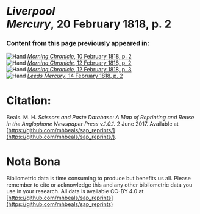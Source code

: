 # *Liverpool Mercury*, 20 February 1818, p. 2  
  
### Content from this page previously appeared in:  
![Hand](http://scissorsandpaste.net/wp-content/uploads/2017/06/smallhandpointer.png) [*Morning Chronicle*, 10 February 1818, p. 2](https://mhbeals.github.io/sap_html/Morning-Chronicle/Morning-Chronicle-10-February-1818-p-2)  
![Hand](http://scissorsandpaste.net/wp-content/uploads/2017/06/smallhandpointer.png) [*Morning Chronicle*, 12 February 1818, p. 2](https://mhbeals.github.io/sap_html/Morning-Chronicle/Morning-Chronicle-12-February-1818-p-2)  
![Hand](http://scissorsandpaste.net/wp-content/uploads/2017/06/smallhandpointer.png) [*Morning Chronicle*, 12 February 1818, p. 3](https://mhbeals.github.io/sap_html/Morning-Chronicle/Morning-Chronicle-12-February-1818-p-3)  
![Hand](http://scissorsandpaste.net/wp-content/uploads/2017/06/smallhandpointer.png) [*Leeds Mercury*, 14 February 1818, p. 2](https://mhbeals.github.io/sap_html/Leeds-Mercury/Leeds-Mercury-14-February-1818-p-2)  


# Citation: 

Beals. M. H. *Scissors and Paste Database: A Map of Reprinting and Reuse in the Anglophone Newspaper Press v.1.0.1.* 2 June 2017. Available at [https://github.com/mhbeals/sap_reprints/](https://github.com/mhbeals/sap_reprints/). 

# Nota Bona

Bibliometric data is time consuming to produce but benefits us all. Please remember to cite or acknowledge this and any other bibliometric data you use in your research. All data is available CC-BY 4.0 at [https://github.com/mhbeals/sap_reprints](https://github.com/mhbeals/sap_reprints)